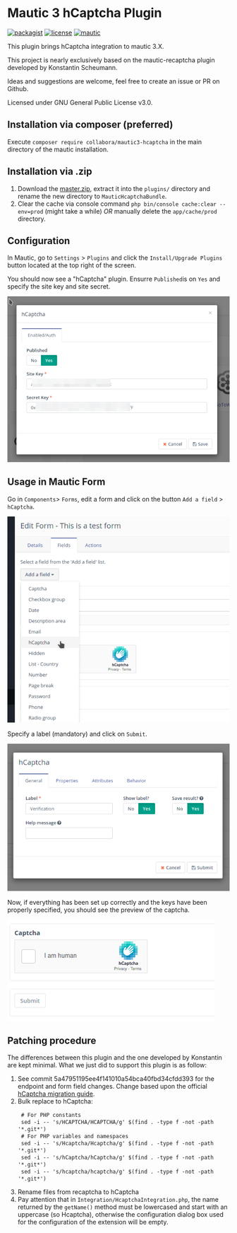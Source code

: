 # Mautic 3 hCaptcha Plugin

[![packagist](https://img.shields.io/packagist/v/collabora/mautic2-hcaptcha.svg)](https://packagist.org/packages/collabora/mautic3-hcaptcha)
[![license](https://img.shields.io/packagist/l/collabora/mautic3-hcaptcha.svg)](LICENSE)
[![mautic](https://img.shields.io/badge/mautic-%3E%3D%203.2.4-blue.svg)](https://www.mautic.org/marketplace/)

This plugin brings hCaptcha integration to mautic 3.X.

This project is nearly exclusively based on the mautic-recaptcha plugin developed by Konstantin Scheumann.

Ideas and suggestions are welcome, feel free to create an issue or PR on Github.

Licensed under GNU General Public License v3.0.

## Installation via composer (preferred)

Execute `composer require collabora/mautic3-hcaptcha` in the main directory of the mautic installation.

## Installation via .zip

1. Download the [master.zip](https://github.com/collaboraproductivity/mautic-hcaptcha/archive/mautic3-hcaptcha.zip), extract it into the `plugins/` directory and rename the new directory to `MauticHcaptchaBundle`.
2. Clear the cache via console command `php bin/console cache:clear --env=prod` (might take a while) *OR* manually delete the `app/cache/prod` directory.

## Configuration

In Mautic, go to `Settings` > `Plugins` and click the `Install/Upgrade Plugins` button located at the top right of the screen.

You should now see a "hCaptcha" plugin. Ensurre `Published`is on `Yes` and specify the site key and site secret.

![plugin config](./doc/installation-0001.png "plugin config")

## Usage in Mautic Form

Go in `Components`> `Forms`, edit a form and click on the button `Add a field` > `hCaptcha`.

![plugin config](./doc/installation-0002.png "plugin config")

Specify a label (mandatory) and click on `Submit`.

![plugin config](./doc/installation-0003.png "plugin config")

Now, if everything has been set up correctly and the keys have been properly specified, you should see the preview of the captcha.

![plugin config](./doc/installation-0004.png "plugin config")

## Patching procedure

The differences between this plugin and the one developed by Konstantin are kept minimal. What we just did to support this plugin is as follow:

1. See commit 5a47951195ee4f141010a54bca40fbd34cfdd393 for the endpoint and form field changes. Change based upon the official [hCaptcha migration guide](https://docs.hcaptcha.com/switch).
2. Bulk replace to hCaptcha:
   ```
    # For PHP constants
    sed -i -- 's/HCAPTCHA/HCAPTCHA/g' $(find . -type f -not -path '*.git*')
    # For PHP variables and namespaces
    sed -i -- 's/Hcaptcha/Hcaptcha/g' $(find . -type f -not -path '*.git*')
    sed -i -- 's/hCaptcha/hCaptcha/g' $(find . -type f -not -path '*.git*')
    sed -i -- 's/hcaptcha/hcaptcha/g' $(find . -type f -not -path '*.git*')
   ```
3. Rename files from recaptcha to hCaptcha
4. Pay attention that in `Integration/HcaptchaIntegration.php`, the name returned by the `getName()` method must be lowercased and start with an uppercase (so Hcaptcha), otherwise the configuration dialog box used for the configuration of the extension will be empty.
